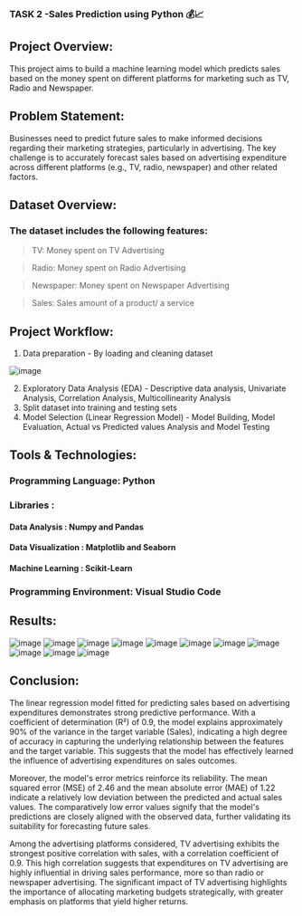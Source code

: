 ### TASK 2 -Sales Prediction using Python 💰📈

## Project Overview: 

This project aims to build a machine learning model which predicts sales based on the money spent on different platforms for marketing such as TV, Radio and Newspaper.

## Problem Statement:

Businesses need to predict future sales to make informed decisions regarding their marketing strategies, particularly in advertising. The key challenge is to accurately forecast sales based on advertising expenditure across different platforms (e.g., TV, radio, newspaper) and other related factors.

## Dataset Overview:

### The dataset includes the following features:

> TV: Money spent on TV Advertising

> Radio: Money spent on Radio Advertising

> Newspaper: Money spent on Newspaper Advertising

> Sales: Sales amount of a product/ a service

## Project Workflow:

1. Data preparation - By loading and cleaning dataset
   
![image](https://github.com/user-attachments/assets/875b2e1c-00b6-4ddb-a685-0a9ed6e0f57d) 

2. Exploratory Data Analysis (EDA) - Descriptive data analysis, Univariate Analysis, Correlation Analysis, Multicollinearity Analysis
3. Split dataset into training and testing sets
4. Model Selection (Linear Regression Model) - Model Building, Model Evaluation, Actual vs Predicted values Analysis and Model Testing

## Tools & Technologies:

### Programming Language: Python 
### Libraries :
#### Data Analysis : Numpy and Pandas
#### Data Visualization : Matplotlib and Seaborn
#### Machine Learning : Scikit-Learn
### Programming Environment: Visual Studio Code

## Results: 
![image](https://github.com/user-attachments/assets/4e72a97d-1162-4ef3-a29b-114a4e707b1f) 
![image](https://github.com/user-attachments/assets/218e51fb-bae4-46c4-a6ac-975aa54246e9) 
![image](https://github.com/user-attachments/assets/bfc946cc-5ee7-4a7e-9f66-90fd6312030e)
![image](https://github.com/user-attachments/assets/217b1acf-6d19-4701-8b91-f7d1d18defa1)
![image](https://github.com/user-attachments/assets/71c892c2-c594-40a1-b63f-b53bef318a52)
![image](https://github.com/user-attachments/assets/3b50df8f-03d9-4a1f-a23d-fd4c8f3e2cdf)
![image](https://github.com/user-attachments/assets/6744d1ea-f972-4e07-8e72-314521b720c7)
![image](https://github.com/user-attachments/assets/081c86ac-382d-4274-8ce0-b83dab02c382)
![image](https://github.com/user-attachments/assets/5f4682ab-fce0-4d19-89b1-c3305cc77fee)
![image](https://github.com/user-attachments/assets/5f7b1c90-0ff3-4502-b478-344480ddf08e)
![image](https://github.com/user-attachments/assets/798b6365-9539-4278-8a0f-aa7ca5d38790)

## Conclusion: 

The linear regression model fitted for predicting sales based on advertising expenditures demonstrates strong predictive performance. With a coefficient of determination (R²) of 0.9, the model explains approximately 90% of the variance in the target variable (Sales), indicating a high degree of accuracy in capturing the underlying relationship between the features and the target variable. This suggests that the model has effectively learned the influence of advertising expenditures on sales outcomes.

Moreover, the model's error metrics reinforce its reliability. The mean squared error (MSE) of 2.46 and the mean absolute error (MAE) of 1.22 indicate a relatively low deviation between the predicted and actual sales values. The comparatively low error values signify that the model's predictions are closely aligned with the observed data, further validating its suitability for forecasting future sales.

Among the advertising platforms considered, TV advertising exhibits the strongest positive correlation with sales, with a correlation coefficient of 0.9. This high correlation suggests that expenditures on TV advertising are highly influential in driving sales performance, more so than radio or newspaper advertising. The significant impact of TV advertising highlights the importance of allocating marketing budgets strategically, with greater emphasis on platforms that yield higher returns.
